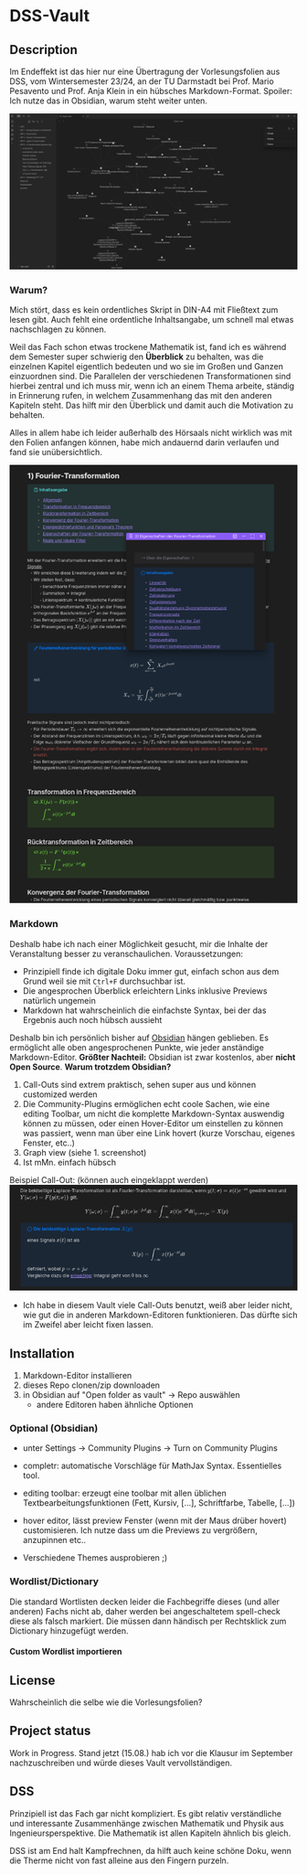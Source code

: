 # DSS-Vault

## Description
Im Endeffekt ist das hier nur eine Übertragung der Vorlesungsfolien aus DSS, vom Wintersemester 23/24, an der TU Darmstadt bei Prof. Mario Pesavento und Prof. Anja Klein in ein hübsches Markdown-Format.
Spoiler: Ich nutze das in Obsidian, warum steht weiter unten.

![dss-vaul-graph_view.png](dss-vaul-graph_view.png)
### Warum?
Mich stört, dass es kein ordentliches Skript in DIN-A4 mit Fließtext zum lesen gibt. Auch fehlt eine ordentliche Inhaltsangabe, um schnell mal etwas nachschlagen zu können. 

Weil das Fach schon etwas trockene Mathematik ist, fand ich es während dem Semester super schwierig den **Überblick** zu behalten, was die einzelnen Kapitel eigentlich bedeuten und wo sie im Großen und Ganzen einzuordnen sind.
Die Parallelen der verschiedenen Transformationen sind hierbei zentral und ich muss mir, wenn ich an einem Thema arbeite, ständig in Erinnerung rufen, in welchem Zusammenhang das mit den anderen Kapiteln steht. Das hilft mir den Überblick und damit auch die Motivation zu behalten.

Alles in allem habe ich leider außerhalb des Hörsaals nicht wirklich was mit den Folien anfangen können, habe mich andauernd darin verlaufen und fand sie unübersichtlich.

![example-screenshot-FT.png](example-screenshot-FT.png)
### Markdown
Deshalb habe ich nach einer Möglichkeit gesucht, mir die Inhalte der Veranstaltung besser zu veranschaulichen. 
Voraussetzungen:
- Prinzipiell finde ich digitale Doku immer gut, einfach schon aus dem Grund weil sie mit `Ctrl+F` durchsuchbar ist. 
- Die angesprochen Überblick erleichtern Links inklusive Previews natürlich ungemein
- Markdown hat wahrscheinlich die einfachste Syntax, bei der das Ergebnis auch noch hübsch aussieht

Deshalb bin ich persönlich bisher auf [Obsidian](https://obsidian.md/) hängen geblieben. Es ermöglicht alle oben angesprochenen Punkte, wie jeder anständige Markdown-Editor. 
**Größter Nachteil:** Obsidian ist zwar kostenlos, aber **nicht Open Source**. 
**Warum trotzdem Obsidian?** 
1. Call-Outs sind extrem praktisch, sehen super aus und können customized werden
2. Die Community-Plugins ermöglichen echt coole Sachen, wie eine editing Toolbar, um nicht die komplette Markdown-Syntax auswendig können zu müssen, oder einen Hover-Editor um einstellen zu können was passiert, wenn man über eine Link hovert (kurze Vorschau, eigenes Fenster, etc..)
3. Graph view (siehe 1. screenshot)
4. Ist mMn. einfach hübsch

Beispiel Call-Out: (können auch eingeklappt werden)
![example-screenshot-callout.png](example-screenshot-callout.png)

- Ich habe in diesem Vault viele Call-Outs benutzt, weiß aber leider nicht, wie gut die in anderen Markdown-Editoren funktionieren. Das dürfte sich im Zweifel aber leicht fixen lassen.
## Installation
1. Markdown-Editor installieren
2. dieses Repo clonen/zip downloaden
3. in Obsidian auf "Open folder as vault" -> Repo auswählen
	- andere Editoren haben ähnliche Optionen
### Optional (Obsidian)
- unter Settings -> Community Plugins -> Turn on Community Plugins 
- completr: automatische Vorschläge für MathJax Syntax. Essentielles tool.
- editing toolbar: erzeugt eine toolbar mit allen üblichen Textbearbeitungsfunktionen (Fett, Kursiv, [...], Schriftfarbe, Tabelle, [...]) 
- hover editor, lässt preview Fenster (wenn mit der Maus drüber hovert) customisieren. Ich nutze dass um die Previews zu vergrößern, anzupinnen etc..

- Verschiedene Themes ausprobieren ;)

### Wordlist/Dictionary
Die standard Wortlisten decken leider die Fachbegriffe dieses (und aller anderen) Fachs nicht ab, daher werden bei angeschaltetem spell-check diese als falsch markiert. Die müssen dann händisch per Rechtsklick zum Dictionary hinzugefügt werden. 
#### Custom Wordlist importieren

## License
Wahrscheinlich die selbe wie die Vorlesungsfolien?

## Project status
Work in Progress. 
Stand jetzt (15.08.) hab ich vor die Klausur im September nachzuschreiben und würde dieses Vault vervollständigen.

## DSS

Prinzipiell ist das Fach gar nicht kompliziert. Es gibt relativ verständliche und interessante Zusammenhänge zwischen Mathematik und Physik aus Ingenieursperspektive. Die Mathematik ist allen Kapiteln ähnlich bis gleich.

DSS ist am End halt Kampfrechnen, da hilft auch keine schöne Doku, wenn die Therme nicht von fast alleine aus den Fingern purzeln.
